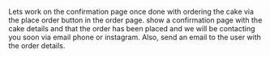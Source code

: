 Lets work on the confirmation page once done with ordering the cake via the place order button in the order page. 
show a confirmation page with the cake details and that the order has been placed and we will be contacting you soon via email phone or instagram. 
Also, send an email to the user with the order details.